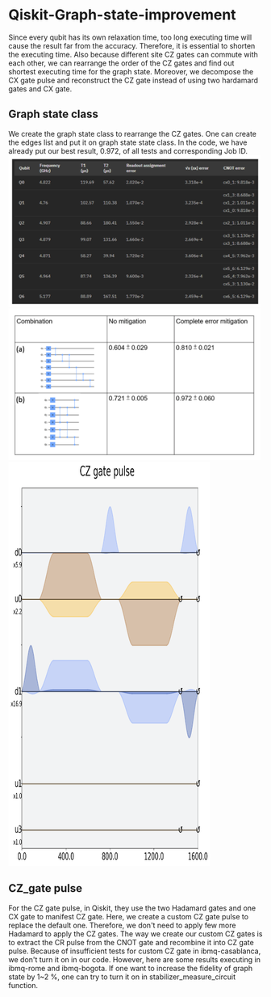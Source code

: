 # Qiskit-Graph-state-improvement

Since every qubit has its own relaxation time, too long executing time will cause the result far from the accuracy. Therefore, it is essential to shorten the executing time. Also because different site CZ gates can commute with each other, we can rearrange the order of the CZ gates and find out shortest executing time for the graph state. Moreover, we decompose the CX gate pulse and reconstruct the CZ gate instead of using two hardamard gates and CX gate.





## Graph state class

We create the graph state class to rearrange the CZ gates. One can create the edges list and put it on graph state state class. In the code, we have already put our best result, 0.972, of all tests and corresponding Job ID. 
<img src="/images/backend.png" width="500" height="300"> 
<img src="/images/combinations.png" width="500" height="300">
<img src="/images/cz_pulse.png" width="400" height="800"> 

## CZ_gate pulse

For the CZ gate pulse, in Qiskit, they use the two Hadamard gates and one CX gate to manifest CZ gate. Here, we create a custom CZ gate pulse to replace the default one. Therefore, we don't need to apply few more Hadamard to apply the CZ gates. The way we create our custom CZ gates is to extract the CR pulse from the CNOT gate and recombine it into CZ gate pulse. Because of insufficient tests for custom CZ gate in ibmq-casablanca, we don't turn it on in our code. However, here are some results executing in ibmq-rome and ibmq-bogota. If one want to increase the fidelity of graph state by 1~2 %, one can try to turn it on in stabilizer_measure_circuit function.


